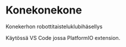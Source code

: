 # Konekonekone
Konekerhon robottitaisteluklubihäsellys

Käytössä VS Code jossa PlatformIO extension.
